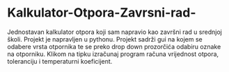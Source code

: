 # Kalkulator-Otpora-Zavrsni-rad-
Jednostavan kalkulator otpora koji sam napravio kao završni rad u srednjoj školi.
Projekt je napravljen u pythonu.
Projekt sadrži gui na kojem se odabere vrsta otpornika te se preko drop down prozorčića odabiru oznake na otporniku.
Klikom na tipku izračunaj program računa vrijednost otpora, toleranciju i temperaturni koeficijent.
